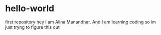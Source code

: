 # hello-world
first repository
hey  I am Alina Manandhar. And I am learning coding
so im just tryng to figure this out
